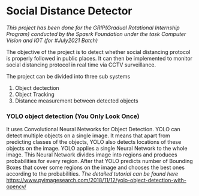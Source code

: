 # **Social Distance Detector**
*This project has been done for the GRIP(Gradual Rotational Internship Program) conducted by the Spasrk Foundation under the task Computer Vision and IOT (for #July2021 Batch)*

The objective of the project is to detect whether social distancing protocol is properly followed in public places. It can then be implemented to monitor social distancing protocol in real time via CCTV surveillance.

The project can be divided into three sub systems
1. Object dectection 
2. Object Tracking
3. Distance measurement between detected objects

### YOLO object detection (You Only Look Once) 
It uses Convolutional Neural Networks for Object Detection. YOLO can detect multiple objects on a single image. It means that apart from predicting classes of the objects, YOLO also detects locations of these objects on the image. YOLO applies a single Neural Network to the whole image. This Neural Network divides image into regions and produces probabilities for every region. After that YOLO predicts number of Bounding  Boxes that cover some regions on the image and chooses the best ones according to the probabilities.
*The detailed tutorial can be found here*
https://www.pyimagesearch.com/2018/11/12/yolo-object-detection-with-opencv/
